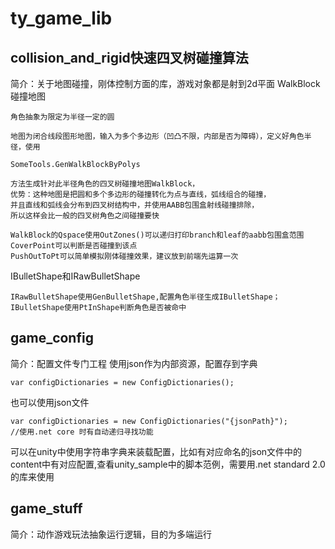 # ty_game_lib
## collision_and_rigid快速四叉树碰撞算法
简介：关于地图碰撞，刚体控制方面的库，游戏对象都是射到2d平面
WalkBlock碰撞地图
    
    角色抽象为限定为半径一定的圆
  
    地图为闭合线段图形地图，输入为多个多边形（凹凸不限，内部是否为障碍），定义好角色半径，使用
  
    SomeTools.GenWalkBlockByPolys
    
    方法生成针对此半径角色的四叉树碰撞地图WalkBlock，
    优势：这种地图是把圆和多个多边形的碰撞转化为点与直线，弧线组合的碰撞，
    并且直线和弧线会分布到四叉树结构中，并使用AABB包围盒射线碰撞排除，
    所以这样会比一般的四叉树角色之间碰撞要快
    
    WalkBlock的Qspace使用OutZones()可以递归打印branch和leaf的aabb包围盒范围
    CoverPoint可以判断是否碰撞到该点
    PushOutToPt可以简单模拟刚体碰撞效果，建议放到前端先运算一次

IBulletShape和IRawBulletShape
    
    IRawBulletShape使用GenBulletShape,配置角色半径生成IBulletShape；
    IBulletShape使用PtInShape判断角色是否被命中

## game_config
简介：配置文件专门工程
使用json作为内部资源，配置存到字典
    
    var configDictionaries = new ConfigDictionaries();
也可以使用json文件

    var configDictionaries = new ConfigDictionaries("{jsonPath}");
    //使用.net core 时有自动递归寻找功能

可以在unity中使用字符串字典来装载配置，比如有对应命名的json文件中的content中有对应配置,查看unity_sample中的脚本范例，需要用.net standard 2.0的库来使用
    
## game_stuff
简介：动作游戏玩法抽象运行逻辑，目的为多端运行
